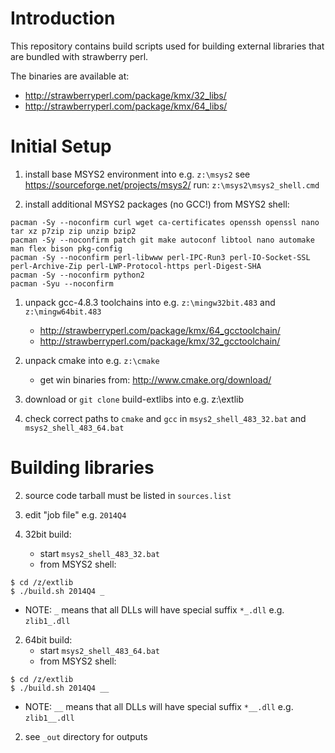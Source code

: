 # Introduction

This repository contains build scripts used for building external libraries that are bundled with strawberry perl.

The binaries are available at:
* http://strawberryperl.com/package/kmx/32_libs/
* http://strawberryperl.com/package/kmx/64_libs/

# Initial Setup

1. install base MSYS2 environment into e.g. `z:\msys2`
   see https://sourceforge.net/projects/msys2/
   run: `z:\msys2\msys2_shell.cmd` 

1. install additional MSYS2 packages (no GCC!)
   from MSYS2 shell:
```
pacman -Sy --noconfirm curl wget ca-certificates openssh openssl nano tar xz p7zip zip unzip bzip2
pacman -Sy --noconfirm patch git make autoconf libtool nano automake man flex bison pkg-config 
pacman -Sy --noconfirm perl-libwww perl-IPC-Run3 perl-IO-Socket-SSL perl-Archive-Zip perl-LWP-Protocol-https perl-Digest-SHA
pacman -Sy --noconfirm python2
pacman -Syu --noconfirm
```
   
1. unpack gcc-4.8.3 toolchains into e.g. `z:\mingw32bit.483` and `z:\mingw64bit.483`
   * http://strawberryperl.com/package/kmx/64_gcctoolchain/
   * http://strawberryperl.com/package/kmx/32_gcctoolchain/

1. unpack cmake into e.g. `z:\cmake`
   * get win binaries from: http://www.cmake.org/download/

1. download or `git clone` build-extlibs into e.g. z:\extlib

1. check correct paths to `cmake` and `gcc` in `msys2_shell_483_32.bat` and `msys2_shell_483_64.bat`

# Building libraries

2. source code tarball must be listed in `sources.list`

2. edit "job file" e.g. `2014Q4` 

2. 32bit build:
   * start `msys2_shell_483_32.bat`
   * from MSYS2 shell:
```
$ cd /z/extlib
$ ./build.sh 2014Q4 _
```
   * NOTE: `_` means that all DLLs will have special suffix `*_.dll` e.g. `zlib1_.dll`

2. 64bit build:
   * start `msys2_shell_483_64.bat`
   * from MSYS2 shell:
```
$ cd /z/extlib
$ ./build.sh 2014Q4 __
```
   * NOTE: `__` means that all DLLs will have special suffix `*__.dll` e.g. `zlib1__.dll`

2. see `_out` directory for outputs
